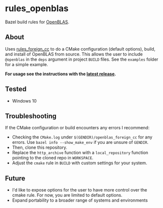 # rules_openblas

Bazel build rules for [OpenBLAS](https://www.openblas.net/).

## About

Uses [rules_foreign_cc](https://github.com/bazelbuild/rules_foreign_cc) to do a CMake configuration (default options), build, and install of OpenBLAS from source.  This allows the user to include `@openblas` in the `deps` argument in project `BUILD` files.  See the `examples` folder for a simple example.

**For usage see the instructions with the [latest release](https://github.com/phpisciuneri/rules-openblas/releases/latest).**

## Tested

- Windows 10

## Troubleshooting

If the CMake configuration or build encounters any errors I recommend:

- Checking the `CMake.log` under `$(GENDIR)/openblas_foreign_cc` for any errors. Use `bazel info --show_make_env` if you are unsure of `GENDIR`.
- Then, clone this repository.
- Replace the `http_archive` function with a `local_repository` function pointing to the cloned repo in `WORKSPACE`.
- Adjust the `cmake` rule in `BUILD` with custom settings for your system.

## Future

- I'd like to expose options for the user to have more control over the cmake rule. For now, you are limited to default options.
- Expand portability to a broader range of systems and environments
